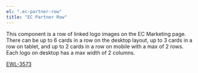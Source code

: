 ```yaml
---
el: ".ec-partner-row"
title: "EC Partner Row"
---
```

This component is a row of linked logo images on the EC Marketing page. There can be up to 6 cards in a row on the desktop layout, up to 3 cards in a row on tablet, and up to 2 cards in a row on mobile with a max of 2 rows. Each logo on desktop has a max width of 2 columns.

[EWL-3573](https://issues.ama-assn.org/browse/EWL-3573)